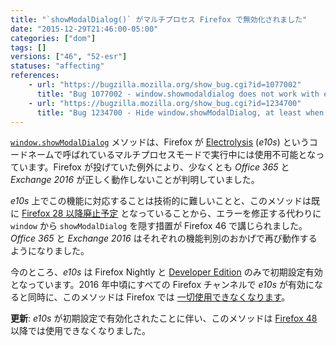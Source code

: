```yaml
---
title: "`showModalDialog()` がマルチプロセス Firefox で無効化されました"
date: "2015-12-29T21:46:00-05:00"
categories: ["dom"]
tags: []
versions: ["46", "52-esr"]
statuses: "affecting"
references:
    - url: "https://bugzilla.mozilla.org/show_bug.cgi?id=1077002"
      title: "Bug 1077002 - window.showmodaldialog does not work with e10s"
    - url: "https://bugzilla.mozilla.org/show_bug.cgi?id=1234700"
      title: "Bug 1234700 - Hide window.showModalDialog, at least when e10s is enabled"
---
```

[`window.showModalDialog`](https://developer.mozilla.org/docs/Web/API/Window/showModalDialog) メソッドは、Firefox が [Electrolysis](https://wiki.mozilla.org/Electrolysis) (*e10s*) というコードネームで呼ばれているマルチプロセスモードで実行中には使用不可能となっています。Firefox が投げていた例外により、少なくとも *Office 365* と *Exchange 2016* が正しく動作しないことが判明していました。

*e10s* 上でこの機能に対応することは技術的に難しいことと、このメソッドは既に [Firefox 28 以降廃止予定](https://www.fxsitecompat.dev/ja/docs/2013/showmodaldialog-has-been-deprecated/) となっていることから、エラーを修正する代わりに `window` から `showModalDialog` を隠す措置が Firefox 46 で講じられました。*Office 365* と *Exchange 2016* はそれぞれの機能判別のおかげで再び動作するようになりました。

今のところ、*e10s* は Firefox Nightly と [Developer Edition](https://www.fxsitecompat.dev/ja/docs/2015/multi-process-is-enabled-by-default-on-the-developer-edition/) のみで初期設定有効となっています。2016 年中頃にすべての Firefox チャンネルで *e10s* が有効になると同時に、このメソッドは Firefox では [一切使用できなくなります](https://www.fxsitecompat.dev/ja/docs/2015/window-showmodaldialog-will-be-removed/)。

**更新**: *e10s* が初期設定で有効化されたことに伴い、このメソッドは [Firefox 48](https://www.fxsitecompat.dev/ja/docs/2016/window-showmodaldialog-has-been-removed/) 以降では使用できなくなりました。
